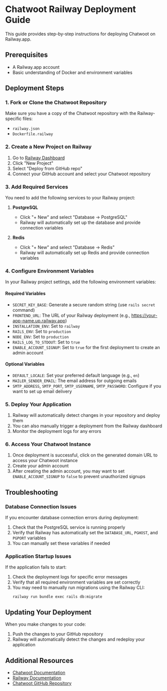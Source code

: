 # Chatwoot Railway Deployment Guide

This guide provides step-by-step instructions for deploying Chatwoot on Railway.app.

## Prerequisites

- A Railway.app account
- Basic understanding of Docker and environment variables

## Deployment Steps

### 1. Fork or Clone the Chatwoot Repository

Make sure you have a copy of the Chatwoot repository with the Railway-specific files:
- `railway.json`
- `Dockerfile.railway`

### 2. Create a New Project on Railway

1. Go to [Railway Dashboard](https://railway.app/dashboard)
2. Click "New Project"
3. Select "Deploy from GitHub repo"
4. Connect your GitHub account and select your Chatwoot repository

### 3. Add Required Services

You need to add the following services to your Railway project:

1. **PostgreSQL**
   - Click "+ New" and select "Database → PostgreSQL"
   - Railway will automatically set up the database and provide connection variables

2. **Redis**
   - Click "+ New" and select "Database → Redis"
   - Railway will automatically set up Redis and provide connection variables

### 4. Configure Environment Variables

In your Railway project settings, add the following environment variables:

#### Required Variables

- `SECRET_KEY_BASE`: Generate a secure random string (use `rails secret` command)
- `FRONTEND_URL`: The URL of your Railway deployment (e.g., https://your-app-name.up.railway.app)
- `INSTALLATION_ENV`: Set to `railway`
- `RAILS_ENV`: Set to `production`
- `NODE_ENV`: Set to `production`
- `RAILS_LOG_TO_STDOUT`: Set to `true`
- `ENABLE_ACCOUNT_SIGNUP`: Set to `true` for the first deployment to create an admin account

#### Optional Variables

- `DEFAULT_LOCALE`: Set your preferred default language (e.g., `en`)
- `MAILER_SENDER_EMAIL`: The email address for outgoing emails
- `SMTP_ADDRESS`, `SMTP_PORT`, `SMTP_USERNAME`, `SMTP_PASSWORD`: Configure if you want to set up email delivery

### 5. Deploy Your Application

1. Railway will automatically detect changes in your repository and deploy them
2. You can also manually trigger a deployment from the Railway dashboard
3. Monitor the deployment logs for any errors

### 6. Access Your Chatwoot Instance

1. Once deployment is successful, click on the generated domain URL to access your Chatwoot instance
2. Create your admin account
3. After creating the admin account, you may want to set `ENABLE_ACCOUNT_SIGNUP` to `false` to prevent unauthorized signups

## Troubleshooting

### Database Connection Issues

If you encounter database connection errors during deployment:

1. Check that the PostgreSQL service is running properly
2. Verify that Railway has automatically set the `DATABASE_URL`, `PGHOST`, and `PGPORT` variables
3. You can manually set these variables if needed

### Application Startup Issues

If the application fails to start:

1. Check the deployment logs for specific error messages
2. Verify that all required environment variables are set correctly
3. You may need to manually run migrations using the Railway CLI:
   ```
   railway run bundle exec rails db:migrate
   ```

## Updating Your Deployment

When you make changes to your code:

1. Push the changes to your GitHub repository
2. Railway will automatically detect the changes and redeploy your application

## Additional Resources

- [Chatwoot Documentation](https://www.chatwoot.com/docs/)
- [Railway Documentation](https://docs.railway.app/)
- [Chatwoot GitHub Repository](https://github.com/chatwoot/chatwoot)